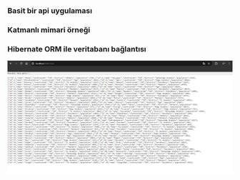 ### Basit bir api uygulaması
### Katmanlı mimari örneği
### Hibernate ORM ile veritabanı bağlantısı
![Örnek Görsel](https://github.com/Zuvay/SpringBootDemoBTKCourse/blob/master/src/main/resources/togithub.png)
